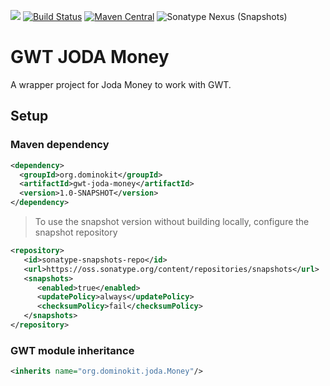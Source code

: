 <a title="Gitter" href="https://gitter.im/DominoKit/gwt-joda-money"><img src="https://badges.gitter.im/Join%20Chat.svg"></a>
[![Build Status](https://travis-ci.org/DominoKit/gwt-joda-money.svg?branch=master)](https://travis-ci.org/DominoKit/gwt-joda-money)
[![Maven Central](https://maven-badges.herokuapp.com/maven-central/org.dominokit/gwt-joda-money/badge.svg)](https://maven-badges.herokuapp.com/maven-central/org.dominokit/gwt-joda-money)
![Sonatype Nexus (Snapshots)](https://img.shields.io/nexus/s/https/oss.sonatype.org/org.dominokit/gwt-joda-money.svg)


# GWT JODA Money

A wrapper project for Joda Money to work with GWT.

## Setup

### Maven dependency

```xml
<dependency>
  <groupId>org.dominokit</groupId>
  <artifactId>gwt-joda-money</artifactId>
  <version>1.0-SNAPSHOT</version>
</dependency>
```

> To use the snapshot version without building locally, configure the snapshot repository
```xml
<repository>
   <id>sonatype-snapshots-repo</id>
   <url>https://oss.sonatype.org/content/repositories/snapshots</url>
   <snapshots>
      <enabled>true</enabled>
      <updatePolicy>always</updatePolicy>
      <checksumPolicy>fail</checksumPolicy>
   </snapshots>
</repository>
```

### GWT module inheritance
```xml
<inherits name="org.dominokit.joda.Money"/>
```

